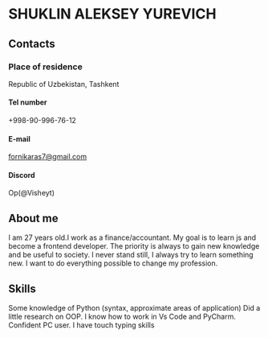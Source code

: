 # SHUKLIN ALEKSEY YUREVICH 
## Contacts
### Place of residence
Republic of Uzbekistan, Tashkent
#### Tel number 
+998-90-996-76-12
#### E-mail
fornikaras7@gmail.com
#### Discord
Op(@Visheyt)
## About me
I am 27 years old.I work as a finance/accountant. My goal is to learn js and become a frontend developer. The priority is always to gain 
new knowledge and be useful to society. I never stand still, I always try to learn something new. I want to do everything possible to change my profession.
## Skills
Some knowledge of Python (syntax, approximate areas of application)
Did a little research on OOP. I know how to work in Vs Code and PyCharm. Confident PC user. I have touch typing skills

